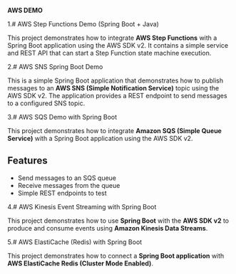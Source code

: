 **AWS DEMO**

1.# AWS Step Functions Demo (Spring Boot + Java)

This project demonstrates how to integrate **AWS Step Functions** with a Spring Boot application using the AWS SDK v2.
It contains a simple service and REST API that can start a Step Function state machine execution.

2.# AWS SNS Spring Boot Demo

This is a simple Spring Boot application that demonstrates how to publish messages to an **AWS SNS (Simple Notification Service)** topic using the AWS SDK v2.
The application provides a REST endpoint to send messages to a configured SNS topic.

3.# AWS SQS Demo with Spring Boot

This project demonstrates how to integrate **Amazon SQS (Simple Queue Service)** with a Spring Boot application using the AWS SDK v2.

##  Features
- Send messages to an SQS queue
- Receive messages from the queue
- Simple REST endpoints to test

4.# AWS Kinesis Event Streaming with Spring Boot

This project demonstrates how to use **Spring Boot** with the **AWS SDK v2** to produce and consume events using **Amazon Kinesis Data Streams**.

5.# AWS ElastiCache (Redis) with Spring Boot

This project demonstrates how to connect a **Spring Boot application** with **AWS ElastiCache Redis (Cluster Mode Enabled)**.
